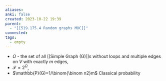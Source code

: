 ```yaml
---
aliases: 
anki: false
created: 2023-10-22 19:39
parent:
  - "[[519.175.4 Random graphs MOC]]"
connected: 
tags:
  - empty
---
```

- $\Omega$ - the set of all [[Simple Graph (G)]]s without loops and multiple edges on $V$ with exactly $m$ edges,
 - $\mathcal{F}=2^\Omega$,
- $\mathbb{P}(G)=1/\binom{\binom n2}m$
 Classical probability










